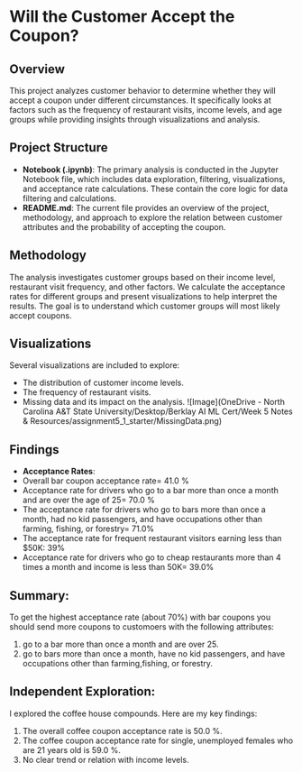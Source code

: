 
# Will the Customer Accept the Coupon?

## Overview
This project analyzes customer behavior to determine whether they will accept a coupon under different circumstances. It specifically looks at factors such as the frequency of restaurant visits, income levels, and age groups while providing insights through visualizations and analysis.

## Project Structure
- **Notebook (.ipynb)**: The primary analysis is conducted in the Jupyter Notebook file, which includes data exploration, filtering, visualizations, and acceptance rate calculations. These contain the core logic for data filtering and calculations.
- **README.md**: The current file provides an overview of the project, methodology, and approach to explore the relation between customer attributes and the probability of accepting the coupon.

## Methodology
The analysis investigates customer groups based on their income level, restaurant visit frequency, and other factors. We calculate the acceptance rates for different groups and present visualizations to help interpret the results. The goal is to understand which customer groups will most likely accept coupons.


## Visualizations
Several visualizations are included to explore:
- The distribution of customer income levels.
- The frequency of restaurant visits.
- Missing data and its impact on the analysis.
![Image](OneDrive - North Carolina A&T State University/Desktop/Berklay AI ML Cert/Week 5 Notes & Resources/assignment5_1_starter/MissingData.png) 

## Findings
- **Acceptance Rates**: 
- Overall bar coupon acceptance rate= 41.0 %
- Acceptance rate for drivers who go to a bar more than once a month and are over the age of 25= 70.0 %
- The acceptance rate for drivers who go to bars more than once a month, had no kid passengers, and have occupations other than farming, fishing, or forestry= 71.0%
- The acceptance rate for frequent restaurant visitors earning less than $50K: 39%
- Acceptance rate for drivers who go to cheap restaurants more than 4 times a month and income is less than 50K= 39.0%

## Summary:
To get the highest acceptance rate (about 70%) with bar coupons you should send more coupons to customoers with the following attributes:
1. go to a bar more than once a month and are over 25.
2. go to bars more than once a month, have no kid passengers, and have occupations other than farming,fishing, or forestry.

## Independent Exploration:
I explored the coffee house compounds. Here are my key findings:
1. The overall coffee coupon acceptance rate is 50.0 %.
2. The coffee coupon acceptance rate for single, unemployed females who are 21 years old is 59.0 %.
3.   No clear trend or relation with income levels.

   
